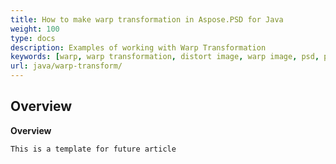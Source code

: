 ```yaml
---
title: How to make warp transformation in Aspose.PSD for Java
weight: 100
type: docs
description: Examples of working with Warp Transformation
keywords: [warp, warp transformation, distort image, warp image, psd, psd api, java, code sample]
url: java/warp-transform/
---
```


## **Overview**

**Overview**
	
	This is a template for future article